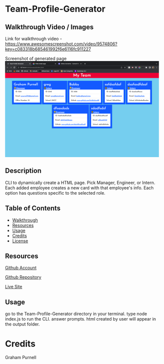 # Team-Profile-Generator

## Walkthrough Video / Images

Link for walkthrough video - 
https://www.awesomescreenshot.com/video/9574806?key=c083318b685461992f6e6116fc911227


Screenshot of generated page 
![Screenshot of generated html page](./assets/images/Screen%20Shot%202022-06-21%20at%205.11.48%20PM.png)

## Description
CLI to dynamically create a HTML page. Pick Manager, Engineer, or Intern. Each added employee creates a new card with that employee's info. Each option has questions specific to the selected role.

## Table of Contents
- [Walkthrough](#walkthrough-video--images)
- [Resources](#Resources)
- [Usage](#usage)
- [Credits](#credits)
- [License](#license)
      
## Resources
[Github Account](https://github.com/GrahamP98)

[Github Repository](https://github.com/GrahamP98/Team-Profile-Generator)

[Live Site](https://GrahamP98.github.io/Team-Profile-Generator/)

## Usage
go to the Team-Profile-Generator directory in your terminal. type node index.js to run the CLI. answer prompts. html created by user will appear in the output folder.

# Credits
Graham Purnell

